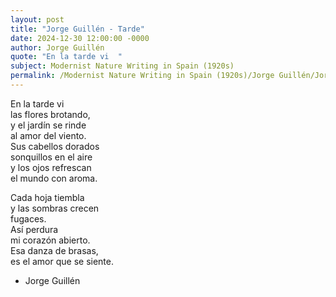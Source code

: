 ```yaml
---
layout: post
title: "Jorge Guillén - Tarde"
date: 2024-12-30 12:00:00 -0000
author: Jorge Guillén
quote: "En la tarde vi  "
subject: Modernist Nature Writing in Spain (1920s)
permalink: /Modernist Nature Writing in Spain (1920s)/Jorge Guillén/Jorge Guillén - Tarde
---
```


En la tarde vi  
las flores brotando,  
y el jardín se rinde  
al amor del viento.  
Sus cabellos dorados  
sonquillos en el aire  
y los ojos refrescan  
el mundo con aroma.  

Cada hoja tiembla  
y las sombras crecen  
fugaces.  
Así perdura  
mi corazón abierto.  
Esa danza de brasas,  
es el amor que se siente.

- Jorge Guillén
